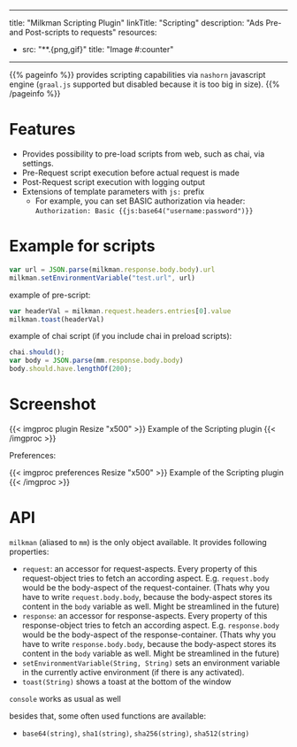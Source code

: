 
---
title: "Milkman Scripting Plugin"
linkTitle: "Scripting"
description: "Ads Pre- and Post-scripts to requests"
resources:
- src: "**.{png,gif}"
  title: "Image #:counter"
---

{{% pageinfo %}}
provides scripting capabilities via `nashorn` javascript engine (`graal.js` supported but disabled because it is too big in size). 
{{% /pageinfo %}}

# Features

  * Provides possibility to pre-load scripts from web, such as chai, via settings.
  * Pre-Request script execution before actual request is made
  * Post-Request script execution with logging output
  * Extensions of template parameters with `js:` prefix 
    * For example, you can set BASIC authorization via header: <br> 
      `Authorization: Basic {{js:base64("username:password")}}`


# Example for scripts

```javascript
var url = JSON.parse(milkman.response.body.body).url
milkman.setEnvironmentVariable("test.url", url)
```

example of pre-script:

```javascript
var headerVal = milkman.request.headers.entries[0].value
milkman.toast(headerVal)
```

example of chai script (if you include chai in preload scripts):

```javascript
chai.should();
var body = JSON.parse(mm.response.body.body)
body.should.have.lengthOf(200);
```


# Screenshot

{{< imgproc plugin Resize "x500" >}}
Example of the Scripting plugin
{{< /imgproc >}}

Preferences:


{{< imgproc preferences Resize "x500" >}}
Example of the Scripting plugin
{{< /imgproc >}}


# API

`milkman` (aliased to `mm`) is the only object available. It provides following properties:
 * `request`: an accessor for request-aspects. Every property of this request-object tries to fetch an according aspect. E.g. `request.body` would be the body-aspect of the request-container. (Thats why you have to write `request.body.body`, because the body-aspect stores its content in the `body` variable as well. Might be streamlined in the future)
 * `response`: an accessor for response-aspects. Every property of this response-object tries to fetch an according aspect. E.g. `response.body` would be the body-aspect of the response-container. (Thats why you have to write `response.body.body`, because the body-aspect stores its content in the `body` variable as well. Might be streamlined in the future)
 * `setEnvironmentVariable(String, String)` sets an environment variable in the currently active environment (if there is any activated).
 * `toast(String)` shows a toast at the bottom of the window

`console` works as usual as well

besides that, some often used functions are available:
* `base64(string)`, `sha1(string)`, `sha256(string)`, `sha512(string)`